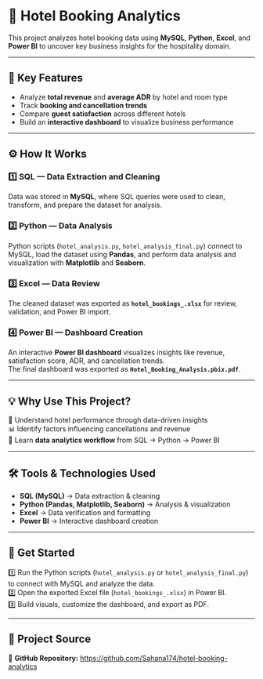 # 🏨 Hotel Booking Analytics  

This project analyzes hotel booking data using **MySQL**, **Python**, **Excel**, and **Power BI** to uncover key business insights for the hospitality domain.  

---

## 🌟 Key Features  
- Analyze **total revenue** and **average ADR** by hotel and room type  
- Track **booking and cancellation trends**  
- Compare **guest satisfaction** across different hotels  
- Build an **interactive dashboard** to visualize business performance  

---

## ⚙️ How It Works  

### 1️⃣ SQL — Data Extraction and Cleaning  
Data was stored in **MySQL**, where SQL queries were used to clean, transform, and prepare the dataset for analysis.  

### 2️⃣ Python — Data Analysis  
Python scripts (`hotel_analysis.py`, `hotel_analysis_final.py`) connect to MySQL, load the dataset using **Pandas**, and perform data analysis and visualization with **Matplotlib** and **Seaborn**.  

### 3️⃣ Excel — Data Review  
The cleaned dataset was exported as **`hotel_bookings_.xlsx`** for review, validation, and Power BI import.  

### 4️⃣ Power BI — Dashboard Creation  
An interactive **Power BI dashboard** visualizes insights like revenue, satisfaction score, ADR, and cancellation trends.  
The final dashboard was exported as **`Hotel_Booking_Analysis.pbix.pdf`**.  

---

## 💡 Why Use This Project?  
🎯 Understand hotel performance through data-driven insights  
📊 Identify factors influencing cancellations and revenue  
💼 Learn **data analytics workflow** from SQL → Python → Power BI  

---

## 🛠️ Tools & Technologies Used  
- **SQL (MySQL)** → Data extraction & cleaning  
- **Python (Pandas, Matplotlib, Seaborn)** → Analysis & visualization  
- **Excel** → Data verification and formatting  
- **Power BI** → Interactive dashboard creation  

---

## 🚀 Get Started  
1️⃣ Run the Python scripts (`hotel_analysis.py` or `hotel_analysis_final.py`) to connect with MySQL and analyze the data.  
2️⃣ Open the exported Excel file (`hotel_bookings_.xlsx`) in Power BI.  
3️⃣ Build visuals, customize the dashboard, and export as PDF.  

---

## 🔗 Project Source  
📁 **GitHub Repository:** https://github.com/Sahana174/hotel-booking-analytics
